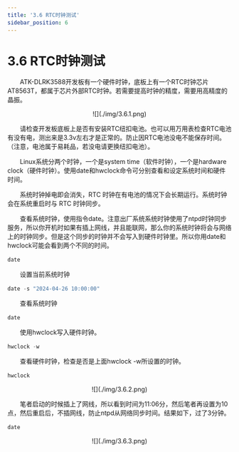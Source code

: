 ```yaml
---
title: '3.6 RTC时钟测试'
sidebar_position: 6
---
```


# 3.6 RTC时钟测试

&emsp;&emsp;ATK-DLRK3588开发板有一个硬件时钟，底板上有一个RTC时钟芯片AT8563T，都属于芯片外部RTC时钟。若需要提高时钟的精度，需要用高精度的晶振。

<center>
![](./img/3.6.1.png)
</center>

&emsp;&emsp;请检查开发板底板上是否有安装RTC纽扣电池。也可以用万用表检查RTC电池有没有电，测出来是3.3v左右才是正常的。防止因RTC电池没电不能保存时间。（注意，电池属于易耗品，若没电请更换纽扣电池）。

&emsp;&emsp;Linux系统分两个时钟，一个是system time（软件时钟），一个是hardware clock（硬件时钟）。使用date和hwclock命令可分别查看和设定系统时间和硬件时间。

&emsp;&emsp;系统时钟掉电即会消失，RTC 时钟在有电池的情况下会长期运行。系统时钟会在系统重启时与 RTC 时钟同步。

&emsp;&emsp;查看系统时钟，使用指令date。注意出厂系统系统时钟使用了ntpd时钟同步服务，所以你开机时如果有插上网线，并且能联网，那么你的系统时钟将会与网络上的时钟同步。但是这个同步的时钟并不会写入到硬件时钟里。所以你用date和hwclock可能会看到两个不同的时间。

```c#
date
```

&emsp;&emsp;设置当前系统时钟	

```c#
date -s "2024-04-26 10:00:00"
```

&emsp;&emsp;查看系统时钟

```c#
date	
```

&emsp;&emsp;使用hwclock写入硬件时钟。

```c#
hwclock -w
```

&emsp;&emsp;查看硬件时钟，检查是否是上面hwclock -w所设置的时钟。

```c#
hwclock
```

<center>
![](./img/3.6.2.png)
</center>

&emsp;&emsp;笔者启动的时候插上了网线，所以看到时间为11:06分，然后笔者再设置为10点，然后重启后，不插网线，防止ntpd从网络同步时间。结果如下，过了3分钟。

```c#
date	
```

<center>
![](./img/3.6.3.png)
</center>



